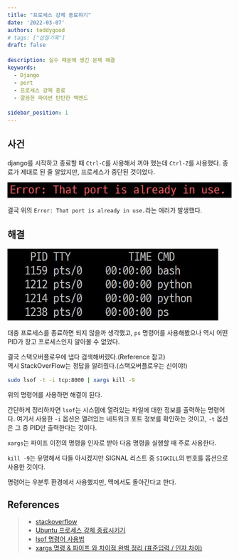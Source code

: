 ```yaml
---
title: "프로세스 강제 종료하기"
date: '2022-03-07'
authors: teddygood
# tags: ["삽질기록"]
draft: false

description: 실수 때문에 생긴 문제 해결
keywords:
  - Django
  - port
  - 프로세스 강제 종료
  - 깔끔한 파이썬 탄탄한 백엔드

sidebar_position: 1
---
```


## 사건

django를 시작하고 종료할 때 `Ctrl-C`를 사용해서 꺼야 했는데 `Ctrl-Z`를 사용했다.
종료가 제대로 된 줄 알았지만, 프로세스가 중단된 것이었다.

![port-error-image](../assets/port-error-message.jpg)  

결국 위의 `Error: That port is already in use.`라는 에러가 발생했다.

## 해결

![ps](../assets/python-ps.jpg)  

대충 프로세스를 종료하면 되지 않을까 생각했고, `ps` 명령어를 사용해봤으나 역시 어떤 PID가 장고 프로세스인지 알아볼 수 없었다.

결국 스택오버플로우에 냅다 검색해버렸다.(Reference 참고)  
역시 StackOverFlow는 정답을 알려줬다.(스택오버플로우는 신이야!)

```bash
sudo lsof -t -i tcp:8000 | xargs kill -9
```

위의 명령어를 사용하면 해결이 된다.

간단하게 정리하자면 `lsof`는 시스템에 열려있는 파일에 대한 정보를 출력하는 명령어다.
여기서 사용한 `-i` 옵션은 열려있는 네트워크 포트 정보를 확인하는 것이고, `-t` 옵션은 그 중 PID만 출력한다는 것이다.

`xargs`는 파이프 이전의 명령을 인자로 받아 다음 명령을 실행할 때 주로 사용한다.  

`kill -9`는 유명해서 다들 아시겠지만 SIGNAL 리스트 중 `SIGKILL`의 번호를 옵션으로 사용한 것이다.

명령어는 우분투 환경에서 사용했지만, 맥에서도 돌아간다고 한다.

## References

>- [stackoverflow](https://stackoverflow.com/questions/20239232/django-server-error-port-is-already-in-use) 
>- [Ubuntu 프로세스 강제 종료시키기](https://ghostweb.tistory.com/828)
>- [lsof 명령어 사용법](https://dev.plusblog.co.kr/44)
>- [xargs 명령 & 파이프 와 차이점 완벽 정리 (표준입력 / 인자 차이)](https://inpa.tistory.com/entry/LINUX-%F0%9F%93%9A-xargs-%EB%AA%85%EB%A0%B9-%ED%8C%8C%EC%9D%B4%ED%94%84-%EC%99%80-%EC%B0%A8%EC%9D%B4%EC%A0%90-%EC%99%84%EB%B2%BD-%EC%A0%95%EB%A6%AC-%ED%91%9C%EC%A4%80%EC%9E%85%EB%A0%A5-%EC%9D%B8%EC%9E%90-%EC%B0%A8%EC%9D%B4#top)